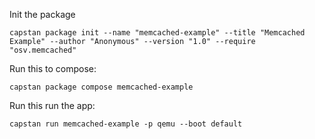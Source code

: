 Init the package
```
capstan package init --name "memcached-example" --title "Memcached Example" --author "Anonymous" --version "1.0" --require "osv.memcached"
```
Run this to compose:
```
capstan package compose memcached-example
```
Run this run the app:
```
capstan run memcached-example -p qemu --boot default
```
